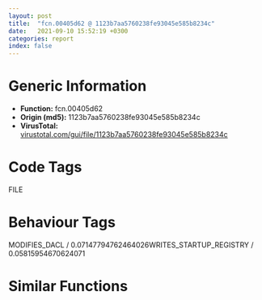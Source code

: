 ```yaml
---
layout: post
title:  "fcn.00405d62 @ 1123b7aa5760238fe93045e585b8234c"
date:   2021-09-10 15:52:19 +0300
categories: report
index: false
---
```


# Generic Information
- **Function:** fcn.00405d62
- **Origin (md5):** 1123b7aa5760238fe93045e585b8234c
- **VirusTotal:** [virustotal.com/gui/file/1123b7aa5760238fe93045e585b8234c][virustotal_ref]

# Code Tags
<span class="tag" id="FILE">FILE</span>


# Behaviour Tags
<span class="bhv-tag" id="MODIFIES_DACL">MODIFIES_DACL / 0.07147794762464026</span><span class="bhv-tag" id="WRITES_STARTUP_REGISTRY">WRITES_STARTUP_REGISTRY / 0.05815954670624071</span>

# Similar Functions
<script type="text/javascript" src="https://www.gstatic.com/charts/loader.js"></script>
<script type="text/javascript">

    google.charts.load('current', {'packages':['corechart']});
    google.charts.setOnLoadCallback(drawChart);

    function drawChart() {
    var data = new google.visualization.DataTable();
        data.addColumn('number', 'X');
        data.addColumn('number', 'Y');
        data.addColumn({type: 'string', role: 'tooltip', 'p': {'html': true}});
        data.addColumn({'type': 'string', 'role': 'style'});
        
        data.addRows([
    [1202.1708984375, -1449.716064453125, '<b><a href="/report/fcn.00405d62@1123b7aa5760238fe93045e585b8234c">fcn.00405d62</a><br>@1123b7aa5760238fe93045e585b8234c</b><br>push ebp<br>mov ebp, esp<br>sub esp, 0x30c<br>mov eax, dword[0x436300]<br>cmp eax, 0xffffffff<br>jne 0x405d83<br>call fcn.00404cd3<br>cmp dword[0x436300], 0<br>jmp 0x405d85<br>test eax, eax<br>je 0x405eb3<br>push esi<br>push edi<br>push 0x40<br>xor eax, eax<br>pop ecx<br>mov byte[ebp-0x208], 0<br>lea edi, [ebp-0x207]<br>rep stosd<br>stosw word<br>stosb byte<br>push 0x40<br>mov byte[ebp-0x30c], 0<br>pop ecx<br>xor eax, eax<br>lea edi, [ebp-0x30b]<br>rep stosd<br>stosw word<br>push 0x42e7f4<br>push dword[ebp+8]<br>stosb byte<br>call fcn.004176cb<br>mov esi, dword[sym.imp.KERNEL32.dll_lstrlenA]<br>pop ecx<br>pop ecx<br>lea eax, [ebp+0xc]<br>push eax<br>push dword[ebp+8]<br>lea eax, [ebp-0x208]<br>push eax<br>call esi<br>mov ecx, 0x103<br>sub ecx, eax<br>push ecx<br>lea eax, [ebp-0x208]<br>push eax<br>call esi<br>lea eax, [ebp+eax-0x208]<br>push eax<br>call fcn.00402408<br>lea eax, [ebp-0x30c]<br>push str._RsInstall_<br>push eax<br>call fcn.00416ea0<br>lea eax, [ebp-0x208]<br>push eax<br>lea eax, [ebp-0x30c]<br>push eax<br>call fcn.00416eb0<br>add esp, 0x10<br>push 0x40<br>pop ecx<br>xor eax, eax<br>mov byte[ebp-0x104], 0<br>lea edi, [ebp-0x103]<br>rep stosd<br>stosw word<br>stosb byte<br>lea eax, [ebp-0x104]<br>push eax<br>mov esi, 0x104<br>push esi<br>call dword[sym.imp.KERNEL32.dll_GetTempPathA]<br>test eax, eax<br>jne 0x405e66<br>push esi<br>push str.C:Temp<br>lea eax, [ebp-0x104]<br>push eax<br>call dword[sym.imp.KERNEL32.dll_lstrcpynA]<br>lea eax, [ebp-0x104]<br>push 0x5c<br>push eax<br>call fcn.00416e2d<br>test eax, eax<br>pop ecx<br>pop ecx<br>pop edi<br>pop esi<br>je 0x405e85<br>cmp byte[eax+1], 0<br>jne 0x405e85<br>mov byte[eax], 0<br>lea eax, [ebp-0x104]<br>push str.Rs7zSfx.log<br>push eax<br>call fcn.00416eb0<br>lea eax, [ebp-0x30c]<br>push eax<br>lea eax, [ebp-0x104]<br>push eax<br>push 1<br>push 0x80<br>call fcn.00403683<br>add esp, 0x18<br>leave <br>ret <br><eoc> ', 'point { fill-color: #e0440e; }'],
[-1202.1708984375, 1449.716064453125, '<b><a href="/report/fcn.00403708@1123b7aa5760238fe93045e585b8234c">fcn.00403708</a><br>@1123b7aa5760238fe93045e585b8234c</b><br>push ebp<br>mov ebp, esp<br>sub esp, 0x30c<br>mov eax, dword[0x4362c8]<br>cmp eax, 0xffffffff<br>jne 0x403729<br>call fcn.00401e85<br>cmp dword[0x4362c8], 0<br>jmp 0x40372b<br>test eax, eax<br>je 0x403859<br>push esi<br>push edi<br>push 0x40<br>xor eax, eax<br>pop ecx<br>mov byte[ebp-0x208], 0<br>lea edi, [ebp-0x207]<br>rep stosd<br>stosw word<br>stosb byte<br>push 0x40<br>mov byte[ebp-0x30c], 0<br>pop ecx<br>xor eax, eax<br>lea edi, [ebp-0x30b]<br>rep stosd<br>stosw word<br>push 0x42e7f4<br>push dword[ebp+8]<br>stosb byte<br>call fcn.004176cb<br>mov esi, dword[sym.imp.KERNEL32.dll_lstrlenA]<br>pop ecx<br>pop ecx<br>lea eax, [ebp+0xc]<br>push eax<br>push dword[ebp+8]<br>lea eax, [ebp-0x208]<br>push eax<br>call esi<br>mov ecx, 0x103<br>sub ecx, eax<br>push ecx<br>lea eax, [ebp-0x208]<br>push eax<br>call esi<br>lea eax, [ebp+eax-0x208]<br>push eax<br>call fcn.00402408<br>lea eax, [ebp-0x30c]<br>push str._RsInstall_<br>push eax<br>call fcn.00416ea0<br>lea eax, [ebp-0x208]<br>push eax<br>lea eax, [ebp-0x30c]<br>push eax<br>call fcn.00416eb0<br>add esp, 0x10<br>push 0x40<br>pop ecx<br>xor eax, eax<br>mov byte[ebp-0x104], 0<br>lea edi, [ebp-0x103]<br>rep stosd<br>stosw word<br>stosb byte<br>lea eax, [ebp-0x104]<br>push eax<br>mov esi, 0x104<br>push esi<br>call dword[sym.imp.KERNEL32.dll_GetTempPathA]<br>test eax, eax<br>jne 0x40380c<br>push esi<br>push str.C:Temp<br>lea eax, [ebp-0x104]<br>push eax<br>call dword[sym.imp.KERNEL32.dll_lstrcpynA]<br>lea eax, [ebp-0x104]<br>push 0x5c<br>push eax<br>call fcn.00416e2d<br>test eax, eax<br>pop ecx<br>pop ecx<br>pop edi<br>pop esi<br>je 0x40382b<br>cmp byte[eax+1], 0<br>jne 0x40382b<br>mov byte[eax], 0<br>lea eax, [ebp-0x104]<br>push str.Rs7zSfx.log<br>push eax<br>call fcn.00416eb0<br>lea eax, [ebp-0x30c]<br>push eax<br>lea eax, [ebp-0x104]<br>push eax<br>push 1<br>push 0x80<br>call fcn.00403683<br>add esp, 0x18<br>leave <br>ret <br><eoc> ', 'null'],

        ]);

    var options = {
        title: 'Similarity Plot',
        legend: 'none',
        colors: ['#dedbd9', '#e6693e', '#ec8f6e', '#f3b49f', '#f6c7b6'],
        tooltip: {isHtml: true, trigger: 'both'},
        explorer: {
        actions: ["dragToZoom", "rightClickToReset"],
        },
        chartArea: {
        width: '80%',
        height: '80%'
        },
        width: '100%',
        height: '100%'
    };

    var chart = new google.visualization.ScatterChart(document.getElementById('chart_div'));

    chart.draw(data, options);
    }
    
</script>


<div id="chart_div" style="width: 100%px; height: 100%;"></div>

# Disassembled Code
{% highlight nasm %}

push ebp
mov ebp, esp
sub esp, 0x30c
mov eax, dword[0x436300]
cmp eax, 0xffffffff
jne 0x405d83
call fcn.00404cd3
cmp dword[0x436300], 0
jmp 0x405d85
test eax, eax
je 0x405eb3
push esi
push edi
push 0x40
xor eax, eax
pop ecx
mov byte[ebp-0x208], 0
lea edi, [ebp-0x207]
rep stosd
stosw word
stosb byte
push 0x40
mov byte[ebp-0x30c], 0
pop ecx
xor eax, eax
lea edi, [ebp-0x30b]
rep stosd
stosw word
push 0x42e7f4
push dword[ebp+8]
stosb byte
call fcn.004176cb
mov esi, dword[sym.imp.KERNEL32.dll_lstrlenA]
pop ecx
pop ecx
lea eax, [ebp+0xc]
push eax
push dword[ebp+8]
lea eax, [ebp-0x208]
push eax
call esi
mov ecx, 0x103
sub ecx, eax
push ecx
lea eax, [ebp-0x208]
push eax
call esi
lea eax, [ebp+eax-0x208]
push eax
call fcn.00402408
lea eax, [ebp-0x30c]
push str._RsInstall_
push eax
call fcn.00416ea0
lea eax, [ebp-0x208]
push eax
lea eax, [ebp-0x30c]
push eax
call fcn.00416eb0
add esp, 0x10
push 0x40
pop ecx
xor eax, eax
mov byte[ebp-0x104], 0
lea edi, [ebp-0x103]
rep stosd
stosw word
stosb byte
lea eax, [ebp-0x104]
push eax
mov esi, 0x104
push esi
call dword[sym.imp.KERNEL32.dll_GetTempPathA]
test eax, eax
jne 0x405e66
push esi
push str.C:Temp
lea eax, [ebp-0x104]
push eax
call dword[sym.imp.KERNEL32.dll_lstrcpynA]
lea eax, [ebp-0x104]
push 0x5c
push eax
call fcn.00416e2d
test eax, eax
pop ecx
pop ecx
pop edi
pop esi
je 0x405e85
cmp byte[eax+1], 0
jne 0x405e85
mov byte[eax], 0
lea eax, [ebp-0x104]
push str.Rs7zSfx.log
push eax
call fcn.00416eb0
lea eax, [ebp-0x30c]
push eax
lea eax, [ebp-0x104]
push eax
push 1
push 0x80
call fcn.00403683
add esp, 0x18
leave
ret

{% endhighlight %}

[virustotal_ref]: https://www.virustotal.com/gui/file/1123b7aa5760238fe93045e585b8234c